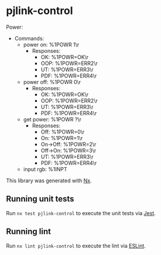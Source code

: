 # pjlink-control

Power:
- Commands:
  - power on: %1POWR 1\r
    - Responses:
      - OK: %1POWR=OK\r
      - OOP: %1POWR=ERR2\r
      - UT: %1POWR=ERR3\r
      - PDF: %1POWR=ERR4\r
  - power off: %1POWR 0\r
    - Responses:
      - OK: %1POWR=OK\r
      - OOP: %1POWR=ERR2\r
      - UT: %1POWR=ERR3\r
      - PDF: %1POWR=ERR4\r
  - get power: %1POWR ?\r
    - Responses:
      - Off: %1POWR=0\r
      - On: %1POWR=1\r
      - On->Off: %1POWR=2\r
      - Off->On: %1POWR=3\r
      - UT: %1POWR=ERR3\r
      - PDF: %1POWR=ERR4\r
  - input rgb: %1INPT 

This library was generated with [Nx](https://nx.dev).

## Running unit tests

Run `nx test pjlink-control` to execute the unit tests via [Jest](https://jestjs.io).

## Running lint

Run `nx lint pjlink-control` to execute the lint via [ESLint](https://eslint.org/).
